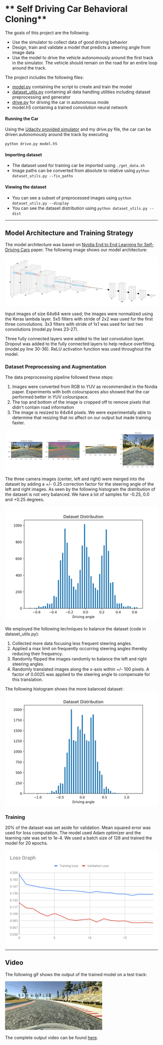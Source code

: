 # ** Self Driving Car Behavioral Cloning**


The goals of this project are the following:
* Use the simulator to collect data of good driving behavior
* Design, train and validate a model that predicts a steering angle from image data
* Use the model to drive the vehicle autonomously around the first track in the simulator. The vehicle should remain on the road for an entire loop around the track.

The project includes the following files:
* [model.py](model.py) containing the script to create and train the model
* [dataset_utils.py](dataset_utils.py) containing all data handling utilities including dataset preprocessing and generator
* [drive.py](drive.py) for driving the car in autonomous mode
* model.h5 containing a trained convolution neural network

#### Running the Car
Using the [Udacity provided simulator](https://github.com/udacity/self-driving-car-sim) and my drive.py file, the car can be driven autonomously around the track by executing
```
python drive.py model.h5
```

#### Importing dataset
* The dataset used for training car be imported using `./get_data.sh`
* Image paths can be converted from absolute to relative using `python dataset_utils.py --fix_paths`

#### Viewing the dataset
* You can see a subset of preprocessed images using `python dataset_utils.py --display`
* You can see the dataset distribution using `python dataset_utils.py --dist`

---

[//]: # (Image References)

[model]: ./output_images/model.png "Model Visualization"
[preprocessed]: ./output_images/preprocessing.png "Preprocessing"
[unbalanced]: ./output_images/all_cam.png "Unbalanced dataset"
[balanced]: ./output_images/balanced.png "Balanced dataset"
[loss_graph]: ./output_images/loss_graph.png "Loss graph"
[output]: ./output_images/output.gif "Output GIF"

## Model Architecture and Training Strategy

The model architecture was based on [Nvidia End to End Learning for Self-Driving Cars](http://arxiv.org/abs/1604.07316) paper. The following image shows our model architecture:

![model]

Input images of size 64x64 were used; the images were normalized using the Keras lambda layer. 5x5 filters with stride of 2x2 was used for the first three convolutions. 3x3 filters with stride of 1x1 was used for last two convolutions (model.py lines 23-27).

Three fully connected layers were added to the last convolution layer. Dropout was added to the fully connected layers to help reduce overfitting. (model.py line 30-36). ReLU activation function was used throughout the model.

### Dataset Preprocessing and Augmentation

The data preprocessing pipeline followed these steps:
1. Images were converted from RGB to YUV as recommended in the Nvidia paper. Experiments with both colourspaces also showed that the car performed better in YUV colourspace.
2. The top and bottom of the image is cropped off to remove pixels that didn't contain road information
3. The image is resized to 64x64 pixels. We were experimentally able to determine that resizing that no affect on our output but made training faster.

![preprocessed]

The three camera images (center, left and right) were merged into the dataset by adding a +/- 0.25 correction factor for the steering angle of the left and right images. As seen by the following histogram the distribution of the dataset is not very balanced. We have a lot of samples for -0.25, 0.0 and +0.25 degrees.

![unbalanced]

We employed the following techniques to balance the dataset (code in dataset_utils.py):
1. Collected more data focusing less frequent steering angles.
2. Applied a max limit on frequently occurring steering angles thereby reducing their frequency.
3. Randomly flipped the images randomly to balance the left and right steering angles.
4. Randomly translated images along the x-axis within +/- 100 pixels. A factor of 0.0025 was applied to the steering angle to compensate for this translation.

The following histogram shows the more balanced dataset:
![balanced]

### Training

20% of the dataset was set aside for validation. Mean squared error was used for loss computation. The model used Adam optimizer and the learning rate was set to 1e-4. We used a batch size of 128 and trained the model for 20 epochs.

![loss_graph]

---

## Video
The following gif shows the output of the trained model on a test track:

![output]

The complete output video can be found [here](track1.mp4).
